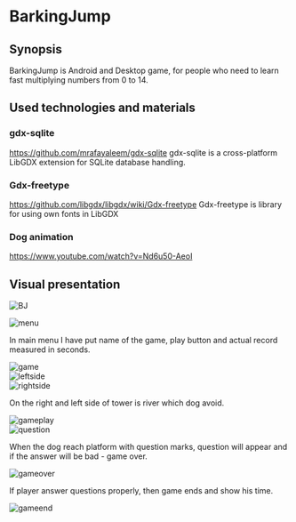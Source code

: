 # BarkingJump
## Synopsis

BarkingJump is Android and Desktop game, for people who need to learn fast multiplying numbers from 0 to 14.

## Used technologies and materials

### gdx-sqlite
https://github.com/mrafayaleem/gdx-sqlite 
gdx-sqlite is a cross-platform LibGDX extension for SQLite database handling.

### Gdx-freetype
https://github.com/libgdx/libgdx/wiki/Gdx-freetype
Gdx-freetype is library for using own fonts in LibGDX

### Dog animation
https://www.youtube.com/watch?v=Nd6u50-AeoI

## Visual presentation
![BJ](https://user-images.githubusercontent.com/24614511/73658031-c9eb4f80-4693-11ea-8c30-270810e2ca04.gif)

![menu](https://user-images.githubusercontent.com/24614511/68042954-75bb8280-fcd4-11e9-8733-5d62a88a9386.png)<br />

In main menu I have put name of the game, play button and actual record measured in seconds.

![game](https://user-images.githubusercontent.com/24614511/27331283-1e224bfa-55bd-11e7-96f1-3117f81d0eb3.jpg)<br />
![leftside](https://user-images.githubusercontent.com/24614511/27331292-20fdccd2-55bd-11e7-9626-b112f0126d09.jpg)<br />
![rightside](https://user-images.githubusercontent.com/24614511/27331295-22d75726-55bd-11e7-8871-aff061c7b482.jpg)<br />

On the right and left side of tower is river which dog avoid.

![gameplay](https://user-images.githubusercontent.com/24614511/27331297-260f365c-55bd-11e7-8fc2-0f32e4b18c56.jpg)<br />
![question](https://user-images.githubusercontent.com/24614511/27331302-28e17e26-55bd-11e7-8ce3-35997c4bcc97.jpg)<br />

When the dog reach platform with question marks, question will appear and if the answer will be bad - game over.

![gameover](https://user-images.githubusercontent.com/24614511/27331309-2e58eab0-55bd-11e7-9751-da83c9e7f5b0.jpg)<br />

If player answer questions properly, then game ends and show his time.

![gameend](https://user-images.githubusercontent.com/24614511/27331319-327b3ac6-55bd-11e7-94df-984d251448f0.jpg)<br />







